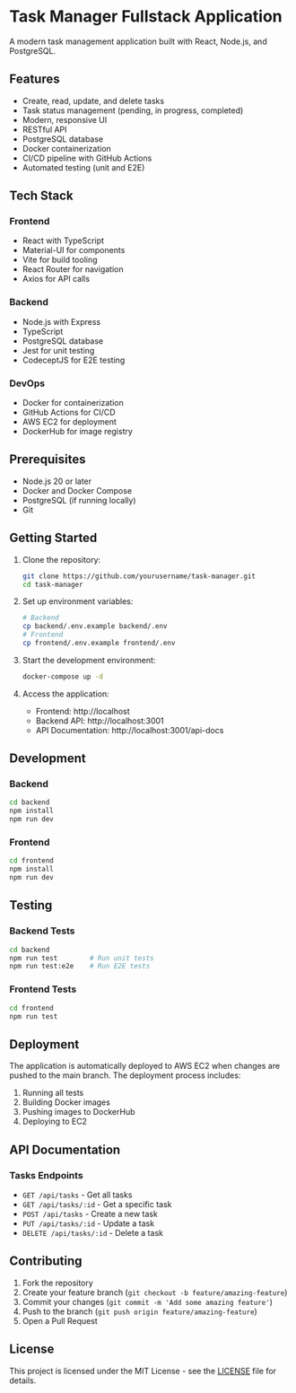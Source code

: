 # Task Manager Fullstack Application

A modern task management application built with React, Node.js, and PostgreSQL.

## Features

- Create, read, update, and delete tasks
- Task status management (pending, in progress, completed)
- Modern, responsive UI
- RESTful API
- PostgreSQL database
- Docker containerization
- CI/CD pipeline with GitHub Actions
- Automated testing (unit and E2E)

## Tech Stack

### Frontend
- React with TypeScript
- Material-UI for components
- Vite for build tooling
- React Router for navigation
- Axios for API calls

### Backend
- Node.js with Express
- TypeScript
- PostgreSQL database
- Jest for unit testing
- CodeceptJS for E2E testing

### DevOps
- Docker for containerization
- GitHub Actions for CI/CD
- AWS EC2 for deployment
- DockerHub for image registry

## Prerequisites

- Node.js 20 or later
- Docker and Docker Compose
- PostgreSQL (if running locally)
- Git

## Getting Started

1. Clone the repository:
   ```bash
   git clone https://github.com/yourusername/task-manager.git
   cd task-manager
   ```

2. Set up environment variables:
   ```bash
   # Backend
   cp backend/.env.example backend/.env
   # Frontend
   cp frontend/.env.example frontend/.env
   ```

3. Start the development environment:
   ```bash
   docker-compose up -d
   ```

4. Access the application:
   - Frontend: http://localhost
   - Backend API: http://localhost:3001
   - API Documentation: http://localhost:3001/api-docs

## Development

### Backend

```bash
cd backend
npm install
npm run dev
```

### Frontend

```bash
cd frontend
npm install
npm run dev
```

## Testing

### Backend Tests

```bash
cd backend
npm run test        # Run unit tests
npm run test:e2e    # Run E2E tests
```

### Frontend Tests

```bash
cd frontend
npm run test
```

## Deployment

The application is automatically deployed to AWS EC2 when changes are pushed to the main branch. The deployment process includes:

1. Running all tests
2. Building Docker images
3. Pushing images to DockerHub
4. Deploying to EC2

## API Documentation

### Tasks Endpoints

- `GET /api/tasks` - Get all tasks
- `GET /api/tasks/:id` - Get a specific task
- `POST /api/tasks` - Create a new task
- `PUT /api/tasks/:id` - Update a task
- `DELETE /api/tasks/:id` - Delete a task

## Contributing

1. Fork the repository
2. Create your feature branch (`git checkout -b feature/amazing-feature`)
3. Commit your changes (`git commit -m 'Add some amazing feature'`)
4. Push to the branch (`git push origin feature/amazing-feature`)
5. Open a Pull Request

## License

This project is licensed under the MIT License - see the [LICENSE](LICENSE) file for details.

